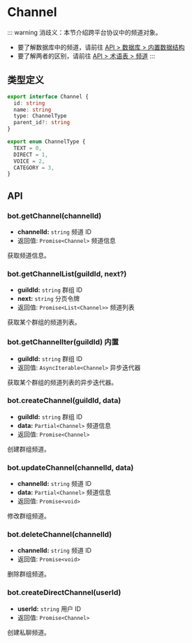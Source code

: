 # Channel

::: warning
消歧义：本节介绍跨平台协议中的频道对象。

- 要了解数据库中的频道，请前往 [API > 数据库 > 内置数据结构](../database/built-in.md#channel)
- 要了解两者的区别，请前往 [API > 术语表 > 频道](../glossary.md#channel)
  :::

## 类型定义

```ts
export interface Channel {
  id: string
  name: string
  type: ChannelType
  parent_id?: string
}

export enum ChannelType {
  TEXT = 0,
  DIRECT = 1,
  VOICE = 2,
  CATEGORY = 3,
}
```

## API

### bot.getChannel(channelId)

- **channelId:** `string` 频道 ID
- 返回值: `Promise<Channel>` 频道信息

获取频道信息。

### bot.getChannelList(guildId, next?)

- **guildId:** `string` 群组 ID
- **next:** `string` 分页令牌
- 返回值: `Promise<List<Channel>>` 频道列表

获取某个群组的频道列表。

### bot.getChannelIter(guildId) <badge>内置</badge>

- **guildId:** `string` 群组 ID
- 返回值: `AsyncIterable<Channel>` 异步迭代器

获取某个群组的频道列表的异步迭代器。

### bot.createChannel(guildId, data)

- **guildId:** `string` 群组 ID
- **data:** `Partial<Channel>` 频道信息
- 返回值: `Promise<Channel>`

创建群组频道。

### bot.updateChannel(channelId, data)

- **channelId:** `string` 频道 ID
- **data:** `Partial<Channel>` 频道信息
- 返回值: `Promise<void>`

修改群组频道。

### bot.deleteChannel(channelId)

- **channelId:** `string` 频道 ID
- 返回值: `Promise<void>`

删除群组频道。

### bot.createDirectChannel(userId)

- **userId:** `string` 用户 ID
- 返回值: `Promise<Channel>`

创建私聊频道。

